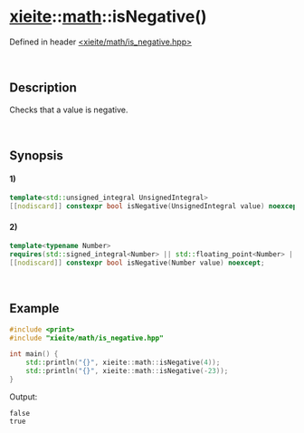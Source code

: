 # [xieite](../../xieite.md)\:\:[math](../../math.md)\:\:isNegative\(\)
Defined in header [<xieite/math/is_negative.hpp>](../../../include/xieite/math/is_negative.hpp)

&nbsp;

## Description
Checks that a value is negative.

&nbsp;

## Synopsis
#### 1)
```cpp
template<std::unsigned_integral UnsignedIntegral>
[[nodiscard]] constexpr bool isNegative(UnsignedIntegral value) noexcept;
```
#### 2)
```cpp
template<typename Number>
requires(std::signed_integral<Number> || std::floating_point<Number> || xieite::concepts::SpecializationOf<Number, xieite::math::BigInteger>)
[[nodiscard]] constexpr bool isNegative(Number value) noexcept;
```

&nbsp;

## Example
```cpp
#include <print>
#include "xieite/math/is_negative.hpp"

int main() {
    std::println("{}", xieite::math::isNegative(4));
    std::println("{}", xieite::math::isNegative(-23));
}
```
Output:
```
false
true
```
